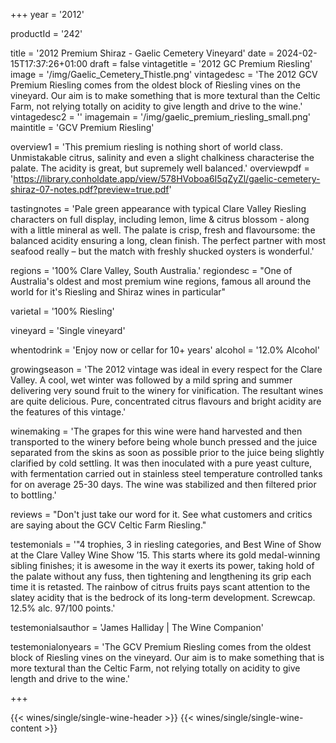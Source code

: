 
+++
year = '2012'

productId = '242'


title = '2012 Premium Shiraz - Gaelic Cemetery Vineyard'
date = 2024-02-15T17:37:26+01:00
draft = false
vintagetitle = '2012 GC Premium Riesling'
image = '/img/Gaelic_Cemetery_Thistle.png'
vintagedesc = 'The 2012 GCV Premium Riesling comes from the oldest block of Riesling vines on the vineyard. Our aim is to make something that is more textural than the Celtic Farm, not relying totally on acidity to give length and drive to the wine.'
vintagedesc2 = ''
imagemain = '/img/gaelic_premium_riesling_small.png'
maintitle = 'GCV Premium Riesling'


overview1 = 'This premium riesling is nothing short of world class. Unmistakable citrus, salinity and even a slight chalkiness characterise the palate. The acidity is great, but supremely well balanced.'
overviewpdf = 'https://library.conholdate.app/view/578HVoboa6I5qZyZl/gaelic-cemetery-shiraz-07-notes.pdf?preview=true.pdf'

tastingnotes = 'Pale green appearance with typical Clare Valley Riesling characters on full display, including lemon, lime & citrus blossom - along with a little mineral as well. The palate is crisp, fresh and flavoursome: the balanced acidity ensuring a long, clean finish. The perfect partner with most seafood really – but the match with freshly shucked oysters is wonderful.'

regions = '100% Clare Valley, South Australia.'
regiondesc = "One of Australia's oldest and most premium wine regions, famous all around the world for it's Riesling and Shiraz wines in particular"

varietal = '100% Riesling'

vineyard = 'Single vineyard'

whentodrink = 'Enjoy now or cellar for 10+ years'
alcohol = '12.0% Alcohol'


growingseason = 'The 2012 vintage was ideal in every respect for the Clare Valley. A cool, wet winter was followed by a mild spring and summer delivering very sound fruit to the winery for vinification. The resultant wines are quite delicious. Pure, concentrated citrus flavours and bright acidity are the features of this vintage.'

winemaking = 'The grapes for this wine were hand harvested and then transported to the winery before being whole bunch pressed and the juice separated from the skins as soon as possible prior to the juice being slightly clarified by cold settling. It was then inoculated with a pure yeast culture, with fermentation carried out in stainless steel temperature controlled tanks for on average 25-30 days. The wine was stabilized and then filtered prior to bottling.'

reviews = "Don't just take our word for it. See what customers and critics are saying about the GCV Celtic Farm Riesling."

testemonials = '"4 trophies, 3 in riesling categories, and Best Wine of Show at the Clare Valley Wine Show ’15. This starts where its gold medal-winning sibling finishes; it is awesome in the way it exerts its power, taking hold of the palate without any fuss, then tightening and lengthening its grip each time it is retasted. The rainbow of citrus fruits pays scant attention to the slatey acidity that is the bedrock of its long-term development. Screwcap. 12.5% alc. 97/100 points.'

testemonialsauthor = 'James Halliday | The Wine Companion'

testemonialonyears = 'The GCV Premium Riesling comes from the oldest block of Riesling vines on the vineyard. Our aim is to make something that is more textural than the Celtic Farm, not relying totally on acidity to give length and drive to the wine.'

+++

{{< wines/single/single-wine-header >}} 
{{< wines/single/single-wine-content >}} 








